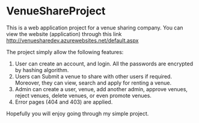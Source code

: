 # VenueShareProject
This is a web application project for a venue sharing company. You can view the website (application) through this link http://venuesharedev.azurewebsites.net/default.aspx

The project simply allow the following features:
1. User can create an account, and login. All the passwords are encrypted by hashing algorithm.
2. Users can Submit a venue to share with other users if required. Moreover, they can view, search and apply for renting a venue.
3. Admin can create a user, venue, add another admin, approve venues, reject venues, delete venues, or even promote venues.
4. Error pages (404 and 403) are applied.

Hopefully you will enjoy going through my simple project. 

